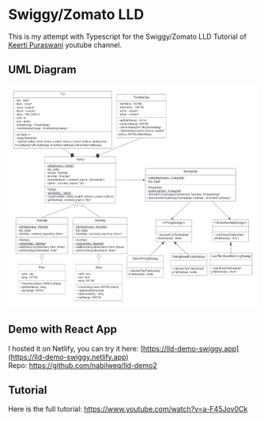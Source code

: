 # Swiggy/Zomato LLD

This is my attempt with Typescript for the Swiggy/Zomato LLD Tutorial of [Keerti Puraswani](https://www.youtube.com/@KeertiPurswani) youtube channel.


## UML Diagram
<img src="https://github.com/nabilweq/lld-0-uber/blob/main/uber_lld.png" width=550px height=450px>

## Demo with React App

I hosted it on Netlify, you can try it here: [https://lld-demo-swiggy.app](https://lld-demo-swiggy.netlify.app) <br>
Repo: https://github.com/nabilweq/lld-demo2


## Tutorial

Here is the full tutorial: https://www.youtube.com/watch?v=a-F45Jov0Ck



